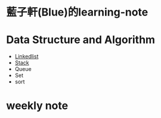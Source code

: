 # 藍子軒(Blue)的learning-note

# Data Structure and Algorithm
- [Linkedlist](https://github.com/bluejade2040/learning-note/blob/master/week1/linked%20list)
- [Stack](https://github.com/bluejade2040/learning-note/blob/master/week2/min%20stack)
- Queue
- Set
- sort

# weekly note

